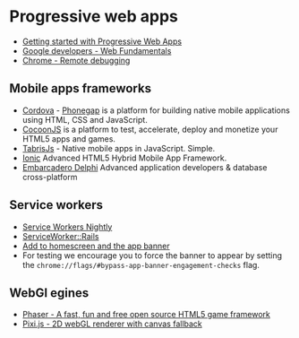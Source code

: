 # Progressive web apps

* [Getting started with Progressive Web Apps](https://addyosmani.com/blog/getting-started-with-progressive-web-apps/)
* [Google developers - Web Fundamentals](https://developers.google.com/web/fundamentals/?hl=en)
* [Chrome - Remote debugging](https://developer.chrome.com/devtools/docs/remote-debugging)


## Mobile apps frameworks
* [Cordova](http://cordova.apache.org/) - [Phonegap](http://phonegap.com/) is a platform for building native mobile applications using HTML, CSS and JavaScript.
* [CocoonJS](https://www.ludei.com/cocoonjs/) is a platform to test, accelerate, deploy and monetize your HTML5 apps and games.
* [TabrisJs](https://tabrisjs.com/) - Native mobile apps in JavaScript. Simple.
* [Ionic](http://ionicframework.com/) Advanced HTML5 Hybrid Mobile App Framework.
* [Embarcadero Delphi](http://www.embarcadero.com/) Advanced application developers & database cross-platform

## Service workers
* [Service Workers Nightly](https://slightlyoff.github.io/ServiceWorker/spec/service_worker/index.html)
* [ServiceWorker::Rails](https://github.com/rossta/serviceworker-rails)
* [Add to homescreen and the app banner](https://justmarkup.com/log/2016/04/add-to-homescreen-and-the-app-banner/)
* For testing we encourage you to force the banner to appear by setting the `chrome://flags/#bypass-app-banner-engagement-checks` flag.


## WebGl egines
* [Phaser - A fast, fun and free open source HTML5 game framework](https://phaser.io/)
* [Pixi.js - 2D webGL renderer with canvas fallback](http://www.pixijs.com/)

